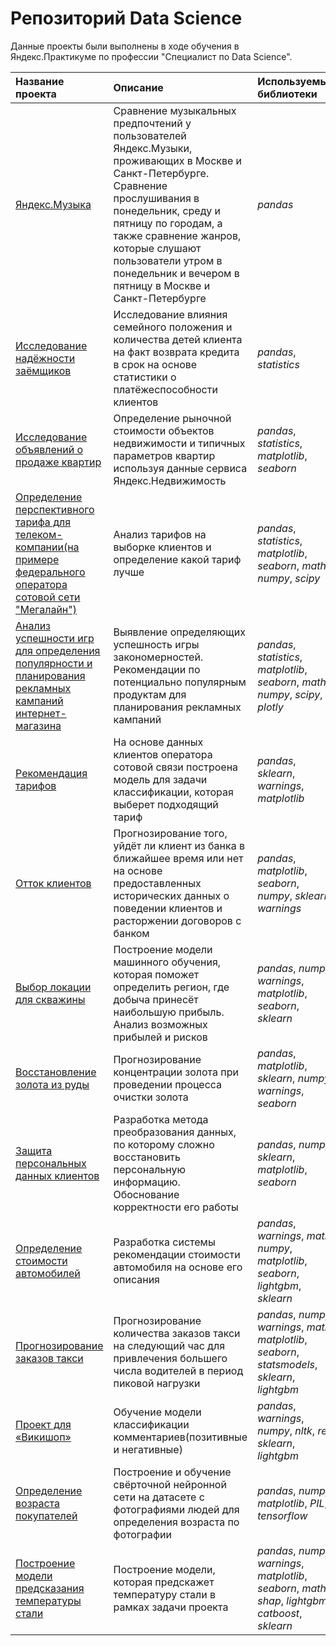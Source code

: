 # Репозиторий Data Science

Данные проекты были выполнены в ходе обучения в Яндекс.Практикуме по профессии "Специалист по Data Science".

| Название проекта | Описание | Используемые библиотеки | 
| :---------------------- | :---------------------- | :---------------------- |
| [Яндекс.Музыка](yandex_music) | Сравнение музыкальных предпочтений у пользователей Яндекс.Музыки, проживающих в Москве и Санкт-Петербурге. Сравнение прослушивания в понедельник, среду и пятницу по городам, а также сравнение жанров, которые слушают пользователи утром в понедельник и вечером в пятницу в Москве и Санкт-Петербурге | *pandas* |
| [Исследование надёжности заёмщиков](investigation_of_the_reliability_of_borrowers) | Исследование влияния семейного положения и количества детей клиента на факт возврата кредита в срок на основе статистики о платёжеспособности клиентов  | *pandas*, *statistics* |
| [Исследование объявлений о продаже квартир](research_of_ads_for_the_sale_of_apartments) | Определение рыночной стоимости объектов недвижимости и типичных параметров квартир используя данные сервиса Яндекс.Недвижимость | *pandas*, *statistics*, *matplotlib*, *seaborn* |
| [Определение перспективного тарифа для телеком-компании(на примере федерального оператора сотовой сети "Мегалайн")](determination_of_a_promising_tariff_for_a_telecom_company) | Анализ тарифов на выборке клиентов и определение какой тариф лучше | *pandas*, *statistics*, *matplotlib*, *seaborn*, *math*, *numpy*, *scipy* |
| [Анализ успешности игр для определения популярности и планирования рекламных кампаний интернет-магазина](analysis_of_the_success_of_games) | Выявление определяющих успешность игры закономерностей. Рекомендации по потенциально популярным продуктам для планирования рекламных кампаний | *pandas*, *statistics*, *matplotlib*, *seaborn*, *math*, *numpy*, *scipy*, *plotly* |
| [Рекомендация тарифов](recommendation_of_tariffs) | На основе данных клиентов оператора сотовой связи построена модель для задачи классификации, которая выберет подходящий тариф | *pandas*, *sklearn*, *warnings*, *matplotlib* |
| [Отток клиентов](forecasting_the_outflow_of_bank_customers) | Прогнозирование того, уйдёт ли клиент из банка в ближайшее время или нет на основе предоставленных исторических данных о поведении клиентов и расторжении договоров с банком | *pandas*, *matplotlib*, *seaborn*, *numpy*, *sklearn*, *warnings* |
| [Выбор локации для скважины](determining_the_most_profitable_oil_production_region) | Построение модели машинного обучения, которая поможет определить регион, где добыча принесёт наибольшую прибыль. Анализ возможных прибылей и рисков | *pandas*, *numpy*, *warnings*, *matplotlib*, *seaborn*, *sklearn* |
| [Восстановление золота из руды](investigation_of_the_technological_process_of_gold_purification) | Прогнозирование концентрации золота при проведении процесса очистки золота | *pandas*, *matplotlib*, *sklearn*, *numpy*, *warnings*, *seaborn* |
| [Защита персональных данных клиентов](protection_of_insurance_company_customer_data) | Разработка метода преобразования данных, по которому сложно восстановить персональную информацию. Обоснование корректности его работы | *pandas*, *numpy*, *sklearn*, *matplotlib*, *seaborn* |
| [Определение стоимости автомобилей](building_a_model_for_determining_the_cost_of_a_car) | Разработка системы рекомендации стоимости автомобиля на основе его описания | *pandas*, *warnings*, *math*, *numpy*, *matplotlib*, *seaborn*, *lightgbm*, *sklearn* |
| [Прогнозирование заказов такси](forecasting_taxi_orders) | Прогнозирование количества заказов такси на следующий час для привлечения большего числа водителей в период пиковой нагрузки | *pandas*, *numpy*, *warnings*, *math*, *matplotlib*, *seaborn*, *statsmodels*, *sklearn*, *lightgbm* |
| [Проект для «Викишоп»](classification_of_comments_for_an_store) | Обучение модели классификации комментариев(позитивные и негативные) | *pandas*, *warnings*, *numpy*, *nltk*, *re*, *sklearn*, *lightgbm* |
| [Определение возраста покупателей](determining_the_age_of_buyers_by_photo) | Построение и обучение свёрточной нейронной сети на датасете с фотографиями людей для определения возраста по фотографии | *pandas*, *numpy*, *matplotlib*, *PIL*, *tensorflow* |
| [Построение модели предсказания температуры стали](construction_of_a_model_for_predicting_the_temperature_of_steel) | Построение модели, которая предскажет температуру стали в рамках задачи проекта | *pandas*, *numpy*, *warnings*, *matplotlib*, *seaborn*, *math*, *shap*, *lightgbm*, *catboost*, *sklearn* |
